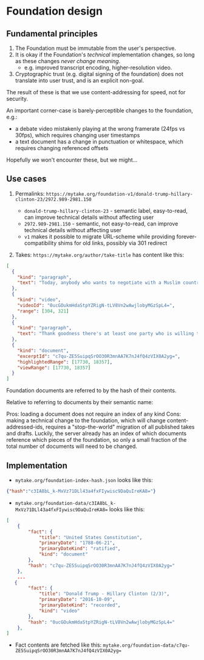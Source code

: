 # Foundation design

## Fundamental principles

1. The Foundation must be immutable from the user's perspective.
2. It is okay if the Foundation's *technical* implementation changes, so long as these changes *never change meaning*.
    - e.g. improved transcript encoding, higher-resolution video.
3. Cryptographic trust (e.g. digital signing of the foundation) does not translate into user trust, and is an explicit non-goal.

The result of these is that we use content-addressing for speed, not for security.

An important corner-case is barely-perceptible changes to the foundation, e.g.:

- a debate video mistakenly playing at the wrong framerate (24fps vs 30fps), which requires changing user timestamps
- a text document has a change in punctuation or whitespace, which requires changing referenced offsets

Hopefully we won't encounter these, but we might...

## Use cases

1. Permalinks: `https://mytake.org/foundation-v1/donald-trump-hillary-clinton-23/2972.989-2981.150`
    + `donald-trump-hillary-clinton-23` - semantic label, easy-to-read, can improve technical details without affecting user
    + `2972.989-2981.150` - semantic, not easy-to-read, can improve technical details without affecting user
    + `v1` makes it possible to migrate URL-scheme while providing forever-compatibility shims for old links, possibly via 301 redirect

2. Takes: `https://mytake.org/author/take-title` has content like this:

```json
[
  {
    "kind": "paragraph",
    "text": "Today, anybody who wants to negotiate with a Muslim country is \u201cweak\u201d."
  },
  {
    "kind": "video",
    "videoId": "0ucGOukmHdaStpYZRigN-tLV8Vn2wAwjlobyMGzSpL4=",
    "range": [304, 321]
  },
  {
    "kind": "paragraph",
    "text": "Thank goodness there's at least one party who is willing to give peace a chance!"
  },
  {
    "kind": "document",
    "excerptId": "c7qu-ZE5SuipqSrOO30R3mnAA7K7nJ4fQ4zVIX0A2yg=",
    "highlightedRange": [17730, 18357],
    "viewRange": [17730, 18357]
  }
]
```

Foundation documents are referred to by the hash of their contents.

Relative to referring to documents by their semantic name:

Pros: loading a document does not require an index of any kind
Cons: making a technical change to the foundation, which will change content-addressed-ids, requires a "stop-the-world" migration of all published takes and drafts.  Luckily, the server already has an index of which documents reference which pieces of the foundation, so only a small fraction of the total number of documents will need to be changed.

## Implementation

- `mytake.org/foundation-index-hash.json` looks like this:

```json
{"hash":"c3IA8bL_k-MxVz71DLl43a4fxFIywisc9DaQuIreKA8="}
```

- `mytake.org/foundation-data/c3IA8bL_k-MxVz71DLl43a4fxFIywisc9DaQuIreKA8=` looks like this:

```json
[
    {
        "fact": {
            "title": "United States Constitution",
            "primaryDate": "1788-06-21",
            "primaryDateKind": "ratified",
            "kind": "document"
        },
        "hash": "c7qu-ZE5SuipqSrOO30R3mnAA7K7nJ4fQ4zVIX0A2yg="
    },
    ...
   {
        "fact": {
            "title": "Donald Trump - Hillary Clinton (2/3)",
            "primaryDate": "2016-10-09",
            "primaryDateKind": "recorded",
            "kind": "video"
        },
        "hash": "0ucGOukmHdaStpYZRigN-tLV8Vn2wAwjlobyMGzSpL4="
    },
]
```

- Fact contents are fetched like this: `mytake.org/foundation-data/c7qu-ZE5SuipqSrOO30R3mnAA7K7nJ4fQ4zVIX0A2yg=`
